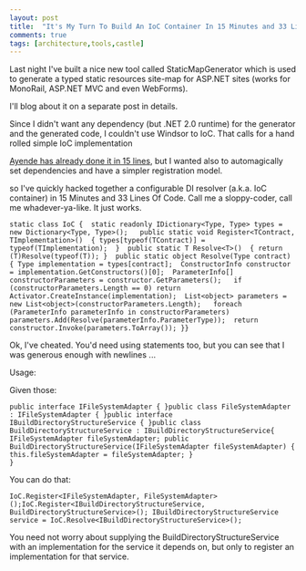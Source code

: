 ```yaml
---
layout: post
title:  "It's My Turn To Build An IoC Container In 15 Minutes and 33 Lines"
comments: true
tags: [architecture,tools,castle]
---
```



Last night I've built a nice new tool called StaticMapGenerator which is used to generate a typed static resources site-map for ASP.NET sites (works for MonoRail, ASP.NET MVC and even WebForms).

I'll blog about it on a separate post in details.

Since I didn't want any dependency (but .NET 2.0 runtime) for the generator and the generated code, I couldn't use Windsor to IoC. That calls for a hand rolled simple IoC implementation

[Ayende has already done it in 15 lines](http://www.ayende.com/Blog/archive/2007/10/20/Building-an-IoC-container-in-15-lines-of-code.aspx), but I wanted also to automagically set dependencies and have a simpler registration model.

so I've quickly hacked together a configurable DI resolver (a.k.a. IoC container) in 15 Minutes and 33 Lines Of Code. Call me a sloppy-coder, call me whadever-ya-like. It just works.

```
static class IoC {  static readonly IDictionary<Type, Type> types = new Dictionary<Type, Type>();   public static void Register<TContract, TImplementation>()  { types[typeof(TContract)] = typeof(TImplementation);  }  public static T Resolve<T>()  { return (T)Resolve(typeof(T)); }  public static object Resolve(Type contract) { Type implementation = types[contract];  ConstructorInfo constructor = implementation.GetConstructors()[0];  ParameterInfo[] constructorParameters = constructor.GetParameters();   if (constructorParameters.Length == 0) return Activator.CreateInstance(implementation);  List<object> parameters = new List<object>(constructorParameters.Length);   foreach (ParameterInfo parameterInfo in constructorParameters)  parameters.Add(Resolve(parameterInfo.ParameterType));  return constructor.Invoke(parameters.ToArray()); }}
```

Ok, I've cheated. You'd need using statements too, but you can see that I was generous enough with newlines ...

Usage:

Given those:
```
public interface IFileSystemAdapter { }public class FileSystemAdapter : IFileSystemAdapter { }public interface IBuildDirectoryStructureService { }public class BuildDirectoryStructureService : IBuildDirectoryStructureService{ IFileSystemAdapter fileSystemAdapter; public BuildDirectoryStructureService(IFileSystemAdapter fileSystemAdapter) { this.fileSystemAdapter = fileSystemAdapter; }
}
```


You can do that:

```
IoC.Register<IFileSystemAdapter, FileSystemAdapter>();IoC.Register<IBuildDirectoryStructureService, BuildDirectoryStructureService>(); IBuildDirectoryStructureService service = IoC.Resolve<IBuildDirectoryStructureService>();
```
You need not worry about supplying the BuildDirectoryStructureService with an implementation for the service it depends on, but only to register an implementation for that service.
